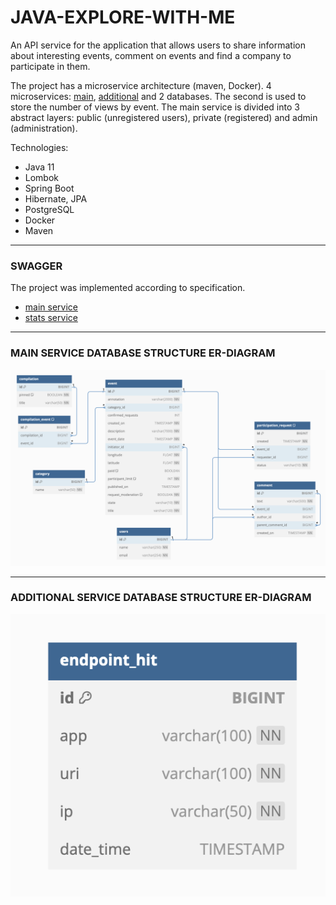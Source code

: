 # JAVA-EXPLORE-WITH-ME

An API service for the application that allows users to share information about interesting events, comment on events and find a company to participate in them.

The project has a microservice architecture (maven, Docker). 4 microservices: [main](ewm-service), [additional](stats-service) and 2 databases. The second is used to store the number of views by event. The main service is divided into 3 abstract layers: public (unregistered users), private (registered) and admin (administration).

Technologies:
* Java 11
* Lombok
* Spring Boot
* Hibernate, JPA
* PostgreSQL
* Docker
* Maven

---
### SWAGGER

The project was implemented according to specification.

* [main service](ewm-main-service-spec.json)
* [stats service](ewm-stats-service-spec.json)

---
### MAIN SERVICE DATABASE STRUCTURE ER-DIAGRAM

![alt txt](assets/images/ER-Diagram-main.png "DB ER-diagram")

---
### ADDITIONAL SERVICE DATABASE STRUCTURE ER-DIAGRAM

![alt txt](assets/images/ER-Diagram-stats.png)


